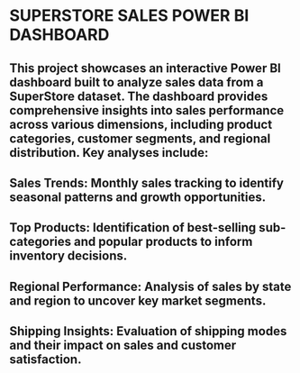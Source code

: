 # SUPERSTORE SALES POWER BI DASHBOARD
## This project showcases an interactive Power BI dashboard built to analyze sales data from a SuperStore dataset. The dashboard provides comprehensive insights into sales performance across various dimensions, including product categories, customer segments, and regional distribution. Key analyses include:

## Sales Trends: Monthly sales tracking to identify seasonal patterns and growth opportunities.
## Top Products: Identification of best-selling sub-categories and popular products to inform inventory decisions.
## Regional Performance: Analysis of sales by state and region to uncover key market segments.
## Shipping Insights: Evaluation of shipping modes and their impact on sales and customer satisfaction.
